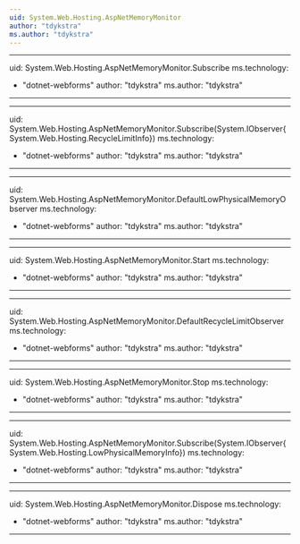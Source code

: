 ```yaml
---
uid: System.Web.Hosting.AspNetMemoryMonitor
author: "tdykstra"
ms.author: "tdykstra"
---
```


---
uid: System.Web.Hosting.AspNetMemoryMonitor.Subscribe
ms.technology: 
  - "dotnet-webforms"
author: "tdykstra"
ms.author: "tdykstra"
---

---
uid: System.Web.Hosting.AspNetMemoryMonitor.Subscribe(System.IObserver{System.Web.Hosting.RecycleLimitInfo})
ms.technology: 
  - "dotnet-webforms"
author: "tdykstra"
ms.author: "tdykstra"
---

---
uid: System.Web.Hosting.AspNetMemoryMonitor.DefaultLowPhysicalMemoryObserver
ms.technology: 
  - "dotnet-webforms"
author: "tdykstra"
ms.author: "tdykstra"
---

---
uid: System.Web.Hosting.AspNetMemoryMonitor.Start
ms.technology: 
  - "dotnet-webforms"
author: "tdykstra"
ms.author: "tdykstra"
---

---
uid: System.Web.Hosting.AspNetMemoryMonitor.DefaultRecycleLimitObserver
ms.technology: 
  - "dotnet-webforms"
author: "tdykstra"
ms.author: "tdykstra"
---

---
uid: System.Web.Hosting.AspNetMemoryMonitor.Stop
ms.technology: 
  - "dotnet-webforms"
author: "tdykstra"
ms.author: "tdykstra"
---

---
uid: System.Web.Hosting.AspNetMemoryMonitor.Subscribe(System.IObserver{System.Web.Hosting.LowPhysicalMemoryInfo})
ms.technology: 
  - "dotnet-webforms"
author: "tdykstra"
ms.author: "tdykstra"
---

---
uid: System.Web.Hosting.AspNetMemoryMonitor.Dispose
ms.technology: 
  - "dotnet-webforms"
author: "tdykstra"
ms.author: "tdykstra"
---
